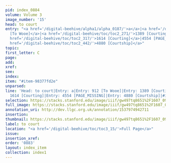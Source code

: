 ```yaml
---
pid: index_0884
volume: Volume 3
image_number: '15'
head: to court
entry: "<a href='/digital-beehive/alpha1/alpha_0187/'>a</a>|<a href='/digital-beehive/num4/num_1198'>912
  [To Wooe]</a>|<a href='/digital-beehive/toc/toc2_271/'>1389 [Courting women]</a>|<a
  href='/digital-beehive/toc/toc2_317/'>1614 [Courting]</a>|4554 [PAGE_MISSING]|<a
  href='/digital-beehive/toc/toc2_442/'>4880 [Courtship]</a>"
topic: 
first_letter: C
page: 
add: 
xref: 
see: 
index: 
item: "#item-98377fd2e"
unparsed: 
line: 'Head: to court|Entry: a|Entry: 912 [To Wooe]|Entry: 1389 [Courting women]|Entry:
  1614 [Courting]|Entry: 4554 [PAGE_MISSING]|Entry: 4880 [Courtship]|#item-98377fd2e'
selection: https://stacks.stanford.edu/image/iiif/gw497tq8651%2F1607_0958/145,2466,720,143/full/0/default.jpg
full_image: https://stacks.stanford.edu/image/iiif/gw497tq8651%2F1607_0958/full/full/0/default.jpg
annotation_uri: http://dev.llgc.org.uk/annotation/1537974942711
insertion: 
thumbnail: https://stacks.stanford.edu/image/iiif/gw497tq8651%2F1607_0958/145,2466,720,143/150,/0/default.jpg
label: to court
location: "<a href='/digital-beehive/toc/toc3_15/'>Full Page</a>"
issue: 
insertion_xref: 
order: '0883'
layout: index_item
collection: index1
---
```

